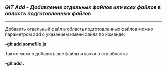 ### ***GIT Add - Добавление отдельных файлов или всех файлов в область подготовленных файлов***
---
Добавить отдельный файл в область подготовленных файлов можно параметром add с указанием имени файла по команде:

**-git add somefile.js**

Также можно добавить все файлы и папки в эту область:

**-git add .**
